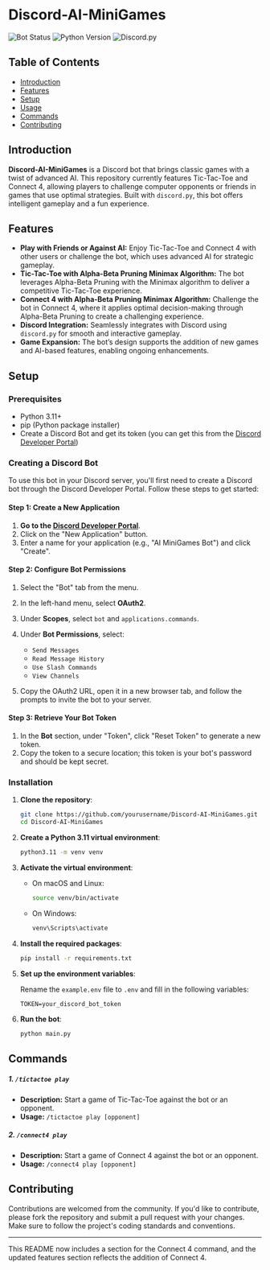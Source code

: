 # Discord-AI-MiniGames

![Bot Status](https://img.shields.io/badge/status-online-brightgreen)
![Python Version](https://img.shields.io/badge/python-3.11%2B-blue)
![Discord.py](https://img.shields.io/badge/discord.py-Enabled-green)

## Table of Contents
- [Introduction](#introduction)
- [Features](#features)
- [Setup](#setup)
- [Usage](#usage)
- [Commands](#commands)
- [Contributing](#contributing)

## Introduction

**Discord-AI-MiniGames** is a Discord bot that brings classic games with a twist of advanced AI. This repository currently features Tic-Tac-Toe and Connect 4, allowing players to challenge computer opponents or friends in games that use optimal strategies. Built with `discord.py`, this bot offers intelligent gameplay and a fun experience.

## Features

- **Play with Friends or Against AI:** Enjoy Tic-Tac-Toe and Connect 4 with other users or challenge the bot, which uses advanced AI for strategic gameplay.
- **Tic-Tac-Toe with Alpha-Beta Pruning Minimax Algorithm:** The bot leverages Alpha-Beta Pruning with the Minimax algorithm to deliver a competitive Tic-Tac-Toe experience.
- **Connect 4 with Alpha-Beta Pruning Minimax Algorithm:** Challenge the bot in Connect 4, where it applies optimal decision-making through Alpha-Beta Pruning to create a challenging experience.
- **Discord Integration:** Seamlessly integrates with Discord using `discord.py` for smooth and interactive gameplay.
- **Game Expansion:** The bot’s design supports the addition of new games and AI-based features, enabling ongoing enhancements.


## Setup

### Prerequisites

- Python 3.11+
- pip (Python package installer)
- Create a Discord Bot and get its token (you can get this from the [Discord Developer Portal](https://discord.com/developers/applications))

### Creating a Discord Bot

To use this bot in your Discord server, you'll first need to create a Discord bot through the Discord Developer Portal. Follow these steps to get started:

#### Step 1: Create a New Application

1. **Go to the [Discord Developer Portal](https://discord.com/developers/applications)**.
2. Click on the "New Application" button.
3. Enter a name for your application (e.g., "AI MiniGames Bot") and click "Create".

#### Step 2: Configure Bot Permissions
1. Select the "Bot" tab from the menu.
2. In the left-hand menu, select **OAuth2**.
3. Under **Scopes**, select `bot` and `applications.commands`.
4. Under **Bot Permissions**, select:
   - `Send Messages`
   - `Read Message History`
   - `Use Slash Commands`
   - `View Channels`

5. Copy the OAuth2 URL, open it in a new browser tab, and follow the prompts to invite the bot to your server.

#### Step 3: Retrieve Your Bot Token

1. In the **Bot** section, under "Token", click "Reset Token" to generate a new token.
2. Copy the token to a secure location; this token is your bot's password and should be kept secret.

### Installation

1. **Clone the repository**:

    ```bash
    git clone https://github.com/yourusername/Discord-AI-MiniGames.git
    cd Discord-AI-MiniGames
    ```

2. **Create a Python 3.11 virtual environment**:

    ```bash
    python3.11 -m venv venv
    ```

3. **Activate the virtual environment**:

    - On macOS and Linux:

        ```bash
        source venv/bin/activate
        ```

    - On Windows:

        ```bash
        venv\Scripts\activate
        ```

4. **Install the required packages**:

    ```bash
    pip install -r requirements.txt
    ```

5. **Set up the environment variables**:

    Rename the `example.env` file to `.env` and fill in the following variables:

    ```env
    TOKEN=your_discord_bot_token
    ```

6. **Run the bot**:

    ```bash
    python main.py
    ```

## Commands

##### 1. `/tictactoe play`
- **Description:** Start a game of Tic-Tac-Toe against the bot or an opponent.
- **Usage:** `/tictactoe play [opponent]`

##### 2. `/connect4 play`
- **Description:** Start a game of Connect 4 against the bot or an opponent.
- **Usage:** `/connect4 play [opponent]`

## Contributing

Contributions are welcomed from the community. If you'd like to contribute, please fork the repository and submit a pull request with your changes. Make sure to follow the project's coding standards and conventions.

---

This README now includes a section for the Connect 4 command, and the updated features section reflects the addition of Connect 4.